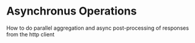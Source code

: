 # Asynchronus Operations 
How to do parallel aggregation and async post-processing of responses from the http client